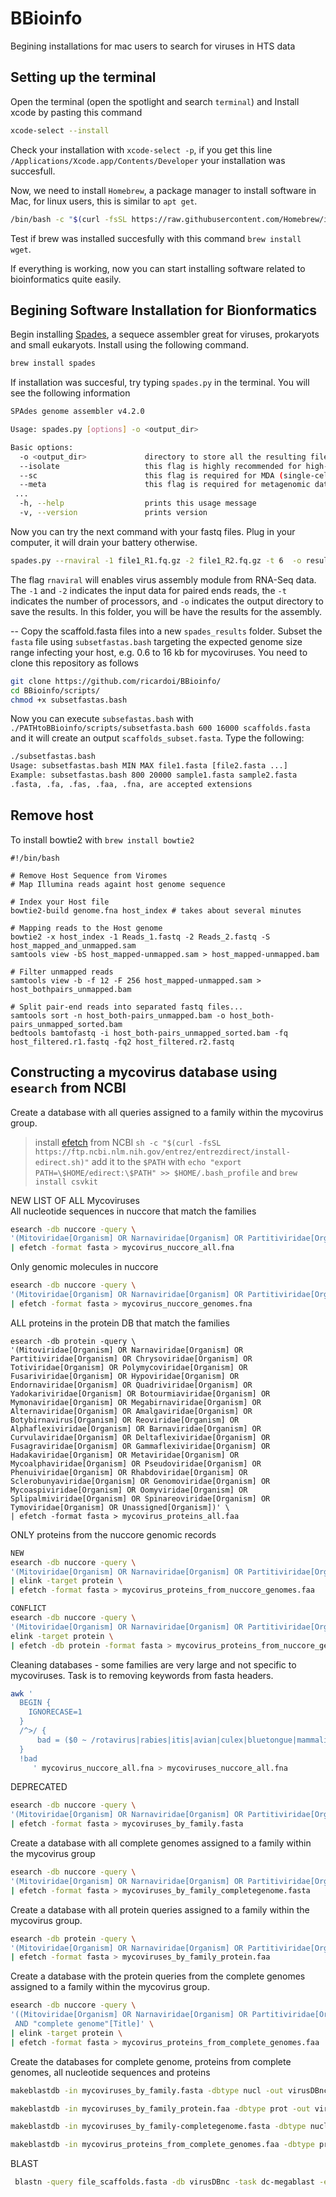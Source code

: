 # BBioinfo
Begining installations for mac users to search for viruses in HTS data

## Setting up the terminal
Open the terminal (open the spotlight and search `terminal`) and Install xcode by pasting this command 
```bash
xcode-select --install
```
Check your installation with `xcode-select -p`, if you get this line `/Applications/Xcode.app/Contents/Developer` your installation was succesfull.

Now, we need to install `Homebrew`, a package manager to install software in Mac, for linux users, this is similar to `apt get`.  
```bash
/bin/bash -c "$(curl -fsSL https://raw.githubusercontent.com/Homebrew/install/HEAD/install.sh)"
```
Test if brew was installed succesfully with this command `brew install wget`. 

If everything is working, now you can start installing software related to bioinformatics quite easily.

## Begining Software Installation for Bionformatics
Begin installing [Spades](http://ablab.github.io/spades/), a sequece assembler great for viruses, prokaryots and small eukaryots. 
Install using the following command.
```bash
brew install spades
```
If installation was succesful, try typing `spades.py` in the terminal.
You will see the following information 
```bash
SPAdes genome assembler v4.2.0

Usage: spades.py [options] -o <output_dir>

Basic options:
  -o <output_dir>             directory to store all the resulting files (required)
  --isolate                   this flag is highly recommended for high-coverage isolate and multi-cell data
  --sc                        this flag is required for MDA (single-cell) data
  --meta                      this flag is required for metagenomic data
 ...
  -h, --help                  prints this usage message
  -v, --version               prints version
```

Now you can try the next command with your fastq files. Plug in your computer, it will drain your battery otherwise.
```bash
spades.py --rnaviral -1 file1_R1.fq.gz -2 file1_R2.fq.gz -t 6  -o results_out
```
The flag `rnaviral` will enables virus assembly module from RNA-Seq data. The `-1` and `-2` indicates the input data for paired ends reads, the `-t` indicates the number of processors, and `-o` indicates the output directory to save the results. In this folder, you will be have the results for the assembly.

--
Copy the scaffold.fasta files into a new `spades_results` folder. Subset the `fasta` file using `subsetfastas.bash` targeting the expected genome size range infecting your host, e.g. 0.6 to 16 kb for mycoviruses.
You need to clone this repository as follows
```bash
git clone https://github.com/ricardoi/BBioinfo/
cd BBioinfo/scripts/
chmod +x subsetfastas.bash
```
Now you can execute `subsefastas.bash` with `./PATHtoBBioinfo/scripts/subsetfasta.bash 600 16000 scaffolds.fasta` and it will create an output `scaffolds_subset.fasta`.
Type the following:
```bash
./subsetfastas.bash
Usage: subsetfastas.bash MIN MAX file1.fasta [file2.fasta ...]
Example: subsetfastas.bash 800 20000 sample1.fasta sample2.fasta
.fasta, .fa, .fas, .faa, .fna, are accepted extensions
```

## Remove host 
To install bowtie2 with `brew install bowtie2`
```
#!/bin/bash

# Remove Host Sequence from Viromes
# Map Illumina reads againt host genome sequence

# Index your Host file 
bowtie2-build genome.fna host_index # takes about several minutes

# Mapping reads to the Host genome 
bowtie2 -x host_index -1 Reads_1.fastq -2 Reads_2.fastq -S host_mapped_and_unmapped.sam
samtools view -bS host_mapped-unmapped.sam > host_mapped-unmapped.bam

# Filter unmapped reads
samtools view -b -f 12 -F 256 host_mapped-unmapped.sam > host_bothpairs_unmapped.bam

# Split pair-end reads into separated fastq files...
samtools sort -n host_both-pairs_unmapped.bam -o host_both-pairs_unmapped_sorted.bam 
bedtools bamtofastq -i host_both-pairs_unmapped_sorted.bam -fq host_filtered.r1.fastq -fq2 host_filtered.r2.fastq
```

## Constructing a mycovirus database using `esearch` from NCBI
Create a database with all queries assigned to a family within the mycovirus group.
> install [efetch](https://www.ncbi.nlm.nih.gov/books/NBK179288/) from NCBI `sh -c "$(curl -fsSL https://ftp.ncbi.nlm.nih.gov/entrez/entrezdirect/install-edirect.sh)"` add it to the `$PATH` with `echo "export PATH=\$HOME/edirect:\$PATH" >> $HOME/.bash_profile`
and `brew install csvkit`


NEW LIST OF ALL Mycoviruses \
All nucleotide sequences in nuccore that match the families
```bash
esearch -db nuccore -query \
'(Mitoviridae[Organism] OR Narnaviridae[Organism] OR Partitiviridae[Organism] OR Chrysoviridae[Organism] OR Totiviridae[Organism] OR Polymycoviridae[Organism] OR Fusariviridae[Organism] OR Hypoviridae[Organism] OR Endornaviridae[Organism] OR Quadriviridae[Organism] OR Yadokariviridae[Organism] OR Botourmiaviridae[Organism] OR Mymonaviridae[Organism] OR Megabirnaviridae[Organism] OR Alternaviridae[Organism] OR Amalgaviridae[Organism] OR Botybirnavirus[Organism] OR Reoviridae[Organism] OR Alphaflexiviridae[Organism] OR Barnaviridae[Organism] OR Curvulaviridae[Organism] OR Deltaflexiviridae[Organism] OR Fusagraviridae[Organism] OR Gammaflexiviridae[Organism] OR Hadakaviridae[Organism] OR Metaviridae[Organism] OR Mycoalphaviridae[Organism] OR Pseudoviridae[Organism] OR Phenuiviridae[Organism] OR Rhabdoviridae[Organism] OR Sclerobunyaviridae[Organism] OR Genomoviridae[Organism] OR Mycoaspiviridae[Organism] OR Oomyviridae[Organism] OR Splipalmiviridae[Organism] OR Spinareoviridae[Organism] OR Tymoviridae[Organism] OR Unassigned[Organism])' \
| efetch -format fasta > mycovirus_nuccore_all.fna
```
Only genomic molecules in nuccore
```bash
esearch -db nuccore -query \
'(Mitoviridae[Organism] OR Narnaviridae[Organism] OR Partitiviridae[Organism] OR Chrysoviridae[Organism] OR Totiviridae[Organism] OR Polymycoviridae[Organism] OR Fusariviridae[Organism] OR Hypoviridae[Organism] OR Endornaviridae[Organism] OR Quadriviridae[Organism] OR Yadokariviridae[Organism] OR Botourmiaviridae[Organism] OR Mymonaviridae[Organism] OR Megabirnaviridae[Organism] OR Alternaviridae[Organism] OR Amalgaviridae[Organism] OR Botybirnavirus[Organism] OR Reoviridae[Organism] OR Alphaflexiviridae[Organism] OR Barnaviridae[Organism] OR Curvulaviridae[Organism] OR Deltaflexiviridae[Organism] OR Fusagraviridae[Organism] OR Gammaflexiviridae[Organism] OR Hadakaviridae[Organism] OR Metaviridae[Organism] OR Mycoalphaviridae[Organism] OR Pseudoviridae[Organism] OR Phenuiviridae[Organism] OR Rhabdoviridae[Organism] OR Sclerobunyaviridae[Organism] OR Genomoviridae[Organism] OR Mycoaspiviridae[Organism] OR Oomyviridae[Organism] OR Splipalmiviridae[Organism] OR Spinareoviridae[Organism] OR Tymoviridae[Organism] OR Unassigned[Organism] AND (complete genome[Title]))' \
| efetch -format fasta > mycovirus_nuccore_genomes.fna
```
ALL proteins in the protein DB that match the families
```
esearch -db protein -query \
'(Mitoviridae[Organism] OR Narnaviridae[Organism] OR Partitiviridae[Organism] OR Chrysoviridae[Organism] OR Totiviridae[Organism] OR Polymycoviridae[Organism] OR Fusariviridae[Organism] OR Hypoviridae[Organism] OR Endornaviridae[Organism] OR Quadriviridae[Organism] OR Yadokariviridae[Organism] OR Botourmiaviridae[Organism] OR Mymonaviridae[Organism] OR Megabirnaviridae[Organism] OR Alternaviridae[Organism] OR Amalgaviridae[Organism] OR Botybirnavirus[Organism] OR Reoviridae[Organism] OR Alphaflexiviridae[Organism] OR Barnaviridae[Organism] OR Curvulaviridae[Organism] OR Deltaflexiviridae[Organism] OR Fusagraviridae[Organism] OR Gammaflexiviridae[Organism] OR Hadakaviridae[Organism] OR Metaviridae[Organism] OR Mycoalphaviridae[Organism] OR Pseudoviridae[Organism] OR Phenuiviridae[Organism] OR Rhabdoviridae[Organism] OR Sclerobunyaviridae[Organism] OR Genomoviridae[Organism] OR Mycoaspiviridae[Organism] OR Oomyviridae[Organism] OR Splipalmiviridae[Organism] OR Spinareoviridae[Organism] OR Tymoviridae[Organism] OR Unassigned[Organism])' \
| efetch -format fasta > mycovirus_proteins_all.faa
```
ONLY proteins from the nuccore genomic records
```bash
NEW
esearch -db nuccore -query \
'(Mitoviridae[Organism] OR Narnaviridae[Organism] OR Partitiviridae[Organism] OR Chrysoviridae[Organism] OR Totiviridae[Organism] OR Polymycoviridae[Organism] OR Fusariviridae[Organism] OR Hypoviridae[Organism] OR Endornaviridae[Organism] OR Quadriviridae[Organism] OR Yadokariviridae[Organism] OR Botourmiaviridae[Organism] OR Mymonaviridae[Organism] OR Megabirnaviridae[Organism] OR Alternaviridae[Organism] OR Amalgaviridae[Organism] OR Botybirnavirus[Organism] OR Reoviridae[Organism] OR Alphaflexiviridae[Organism] OR Barnaviridae[Organism] OR Curvulaviridae[Organism] OR Deltaflexiviridae[Organism] OR Fusagraviridae[Organism] OR Gammaflexiviridae[Organism] OR Hadakaviridae[Organism] OR Metaviridae[Organism] OR Mycoalphaviridae[Organism] OR Pseudoviridae[Organism] OR Phenuiviridae[Organism] OR Rhabdoviridae[Organism] OR Sclerobunyaviridae[Organism] OR Genomoviridae[Organism] OR Mycoaspiviridae[Organism] OR Oomyviridae[Organism] OR Splipalmiviridae[Organism] OR Spinareoviridae[Organism] OR Tymoviridae[Organism] OR Unassigned[Organism] AND (complete genome[Title]))' \
| elink -target protein \
| efetch -format fasta > mycovirus_proteins_from_nuccore_genomes.faa

CONFLICT
esearch -db nuccore -query \
'(Mitoviridae[Organism] OR Narnaviridae[Organism] OR Partitiviridae[Organism] OR Chrysoviridae[Organism] OR Totiviridae[Organism] OR Polymycoviridae[Organism] OR Fusariviridae[Organism] OR Hypoviridae[Organism] OR Endornaviridae[Organism] OR Quadriviridae[Organism] OR Yadokariviridae[Organism] OR Botourmiaviridae[Organism] OR Mymonaviridae[Organism] OR Megabirnaviridae[Organism] OR Alternaviridae[Organism] OR Amalgaviridae[Organism] OR Botybirnavirus[Organism] OR Reoviridae[Organism] OR Alphaflexiviridae[Organism] OR Barnaviridae[Organism] OR Curvulaviridae[Organism] OR Deltaflexiviridae[Organism] OR Fusagraviridae[Organism] OR Gammaflexiviridae[Organism] OR Hadakaviridae[Organism] OR Metaviridae[Organism] OR Mycoalphaviridae[Organism] OR Pseudoviridae[Organism] OR Phenuiviridae[Organism] OR Rhabdoviridae[Organism] OR Sclerobunyaviridae[Organism] OR Genomoviridae[Organism] OR Mycoaspiviridae[Organism] OR Oomyviridae[Organism] OR Splipalmiviridae[Organism] OR Spinareoviridae[Organism] OR Tymoviridae[Organism] OR Unassigned[Organism] AND (complete genome[Title]))' \
elink -target protein \
| efetch -db protein -format fasta > mycovirus_proteins_from_nuccore_genomes.faa
```


Cleaning databases - some families are very large and not specific to mycoviruses. Task is to removing keywords from fasta headers.
```bash
awk '
  BEGIN {
    IGNORECASE=1
  }
  /^>/ {
      bad = ($0 ~ /rotavirus|rabies|itis|avian|culex|bluetongue|mammalian|epizootic|fever|modifying|human|rodent|piscine|porcine|Rotavirus|haemorrhagic/)
  }
  !bad
     ' mycovirus_nuccore_all.fna > mycoviruses_nuccore_all.fna
```

DEPRECATED
```bash
esearch -db nuccore -query \
'(Mitoviridae[Organism] OR Narnaviridae[Organism] OR Partitiviridae[Organism] OR Chrysoviridae[Organism] OR Totiviridae[Organism] OR Polymycoviridae[Organism] OR Fusariviridae[Organism] OR Hypoviridae[Organism] OR Endornaviridae[Organism] OR Quadriviridae[Organism] OR Yadokariviridae[Organism] OR Botourmiaviridae[Organism] OR Mymonaviridae[Organism] OR Megabirnaviridae[Organism] OR Alternaviridae[Organism])' \
| efetch -format fasta > mycoviruses_by_family.fasta
```
Create a database with all complete genomes assigned to a family within the mycovirus group
```bash
esearch -db nuccore -query \
'(Mitoviridae[Organism] OR Narnaviridae[Organism] OR Partitiviridae[Organism] OR Chrysoviridae[Organism] OR Totiviridae[Organism] OR Polymycoviridae[Organism] OR Fusariviridae[Organism] OR Hypoviridae[Organism] OR Endornaviridae[Organism] OR Quadriviridae[Organism] OR Yadokariviridae[Organism] OR Botourmiaviridae[Organism] OR Mymonaviridae[Organism] OR Megabirnaviridae[Organism] OR Alternaviridae[Organism] AND (complete genome[Title]))' \
| efetch -format fasta > mycoviruses_by_family_completegenome.fasta
```
Create a database with all protein queries assigned to a family within the mycovirus group.
```bash
esearch -db protein -query \
'(Mitoviridae[Organism] OR Narnaviridae[Organism] OR Partitiviridae[Organism] OR Chrysoviridae[Organism] OR Totiviridae[Organism] OR Polymycoviridae[Organism] OR Fusariviridae[Organism] OR Hypoviridae[Organism] OR Endornaviridae[Organism] OR Quadriviridae[Organism] OR Yadokariviridae[Organism] OR Botourmiaviridae[Organism] OR Mymonaviridae[Organism] OR Megabirnaviridae[Organism] OR Alternaviridae[Organism])' \
| efetch -format fasta > mycoviruses_by_family_protein.faa
```
Create a database with the protein queries from the complete genomes assigned to a family within the mycovirus group.
```bash
esearch -db nuccore -query \
'((Mitoviridae[Organism] OR Narnaviridae[Organism] OR Partitiviridae[Organism] OR Chrysoviridae[Organism] OR Totiviridae[Organism] OR Polymycoviridae[Organism] OR Fusariviridae[Organism] OR Hypoviridae[Organism] OR Endornaviridae[Organism] OR Quadriviridae[Organism] OR Yadokariviridae[Organism] OR Botourmiaviridae[Organism] OR Mymonaviridae[Organism] OR Megabirnaviridae[Organism] OR Alternaviridae[Organism])) 
 AND "complete genome"[Title]' \
| elink -target protein \
| efetch -format fasta > mycovirus_proteins_from_complete_genomes.faa
```


Create the databases for complete genome, proteins from complete genomes, all nucleotide sequences and proteins
```bash
makeblastdb -in mycoviruses_by_family.fasta -dbtype nucl -out virusDBnc -parse_seqids -hash_index -title "Mycoviruses (nucl)"

makeblastdb -in mycoviruses_by_family_protein.faa -dbtype prot -out virusDBaa -parse_seqids -hash_index -title "Mycoviruses (aa)"

makeblastdb -in mycoviruses_by_family-completegenome.fasta -dbtype nucl -out virusDBgeno -parse_seqids -hash_index -title "Mycoviruses (geno)"

makeblastdb -in mycovirus_proteins_from_complete_genomes.faa -dbtype prot -out virusDBprot -parse_seqids -hash_index -title "Mycoviruses (prot)"
```

BLAST
```bash
 blastn -query file_scaffolds.fasta -db virusDBnc -task dc-megablast -evalue 1e-5 -max_target_seqs 5 -num_threads 6 -outfmt '6 qseqid sseqid pident length qcovs evalue bitscore staxids sscinames scomnames sskingdoms stitle' -out file_blastn_res.tsv"
```










